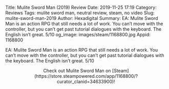 Title: Mulite Sword Man (2019) Review
Date: 2019-11-25 17:19
Category: Reviews
Tags: mulite sword man, neutral review, steam, no video
Slug: mulite-sword-man-2019
Author: Hexadigital
Summary: EA: Mulite Sword Man is an action RPG that still needs a lot of work. You can’t move with the controller, but you can’t get past tutorial dialogues with the keyboard. The English isn’t great. 5/10
og_image: images/steam/1168800.jpg
Appid: 1168800

EA: Mulite Sword Man is an action RPG that still needs a lot of work. You can’t move with the controller, but you can’t get past tutorial dialogues with the keyboard. The English isn’t great. 5/10

<center>Check out Mulite Sword Man on [Steam](https://store.steampowered.com/app/1168800/?curator_clanid=34633900)!</center>